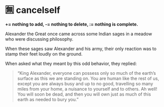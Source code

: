 # :u7121: cancelself
**+= nothing to add, -= nothing to delete, := nothing is complete.**
<!--
does a doug have buddha nature? :u7121:
-->
Alexander the Great once came across some Indian sages in a meadow who were discussing philosophy. 

When these sages saw Alexander and his army, their only reaction was to stamp their feet loudly on the ground. 

When asked what they meant by this odd behavior, they replied: 

> “King Alexander, everyone can possess only so much of the earth’s surface as this we are standing on. You are human like the rest of us, except you are always busy and up to no good, travelling so many miles from your home, a nuisance to yourself and to others. Ah well! You will soon be dead, and then you will own just as much of this earth as needed to bury you.”



